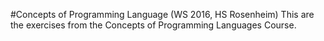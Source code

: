 #Concepts of Programming Language (WS 2016, HS Rosenheim)
This are the exercises from the Concepts of Programming Languages Course.
